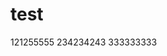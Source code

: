 <!--
 * @Author: your name
 * @Date: 2021-09-06 20:28:24
 * @LastEditTime: 2021-09-06 20:54:49
 * @LastEditors: Please set LastEditors
 * @Description: In User Settings Edit
 * @FilePath: \test\README.md
-->
# test
121255555
234234243
333333333
